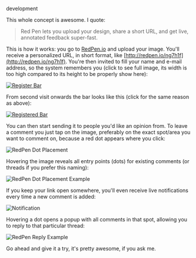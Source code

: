 development

This whole concept is awesome. I quote:
> Red Pen lets you upload your design, share a short URL, and get live, annotated feedback super-fast.  

This is how it works: you go to [RedPen.io](http://redpen.io) and upload your image. You'll receive a personalized URL, in short format, like [http://redpen.io/ng7h1f](http://redpen.io/ng7h1f). You're then invited to fill your name and e-mail address, so the system remembers you (click to see full image, its width is too high compared to its height to be properly show here):  
  
<p class="centeredImage"><a class="img" href="/assets/redPen/registerBig.png"><img src="/assets/redPen/register.png" alt="Register Bar"></a></p>
  
From second visit onwards the bar looks like this (click for the same reason as above):  
  
<p class="centeredImage"><a class="img" href="/assets/redPen/registeredBig.png"><img src="/assets/redPen/registered.png" alt="Registered Bar"></a></p>

You can then start sending it to people you'd like an opinion from. To leave a comment you just tap on the image, preferably on the exact spot/area you want to comment on, because a red dot appears where you click:  
  
<p class="centeredImage"><img src="/assets/redPen/dotPlacement.png" alt="RedPen Dot Placement"></p>

Hovering the image reveals all entry points (dots) for existing comments (or threads if you prefer this naming):  
  
<p class="centeredImage"><img src="/assets/redPen/severalPoints.png" alt="RedPen Dot Placement Example"></p>
If you keep your link open somewhere, you'll even receive live notifications every time a new comment is added:  
  
<p class="centeredImage"><img src="/assets/redPen/notification.png" alt="Notification""></p>
Hovering a dot opens a popup with all comments in that spot, allowing you to reply to that particular thread:  

<p class="centeredImage"><img src="/assets/redPen/replyCascade.png" alt="RedPen Reply Example"></p> 
  
Go ahead and give it a try, it's pretty awesome, if you ask me.